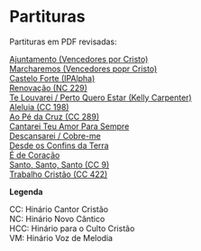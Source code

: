 # Partituras

Partituras em PDF revisadas:

[Ajuntamento (Vencedores por Cristo)](https://joaoroccella.github.io/partituras/ajuntamento.pdf)<br>
[Marcharemos (Vencedores popr Cristo)](https://joaoroccella.github.io/partituras/marcharemos.pdf)<br>
[Castelo Forte (IPAlpha)](https://joaoroccella.github.io/partituras/castelo-forte.pdf)<br>
[Renovação (NC 229)](https://joaoroccella.github.io/partituras/renovacao.pdf)<br>
[Te Louvarei / Perto Quero Estar (Kelly Carpenter)](https://joaoroccella.github.io/partituras/te-louvarei.pdf)<br>
[Aleluia (CC 198)](https://joaoroccella.github.io/partituras/aleluia.pdf)<br>
[Ao Pé da Cruz (CC 289)](https://joaoroccella.github.io/ao-pe-da-cruz.pdf)<br>
[Cantarei Teu Amor Para Sempre](https://joaoroccella.github.io/partituras/cantarei-teu-amor-para-sempre.pdf)<br>
[Descansarei / Cobre-me](https://joaoroccella.github.io/partituras/descansarei-cobre-me.pdf)<br>
[Desde os Confins da Terra](https://joaoroccella.github.io/partituras/desde-os-confins-da-terra.pdf)<br>
[É de Coração](https://joaoroccella.github.io/partituras/e-de-coracao.pdf)<br>
[Santo, Santo, Santo (CC 9)](https://joaoroccella.github.io/partituras/santo-santo-santo.pdf)<br>
[Trabalho Cristão (CC 422)](https://joaoroccella.github.io/partituras/trabalho-cristao.pdf)<br>

**Legenda**

CC: Hinário Cantor Cristão<br>
NC: Hinário Novo Cântico<br>
HCC: Hinário para o Culto Cristão<br>
VM: Hinário Voz de Melodia<br>
